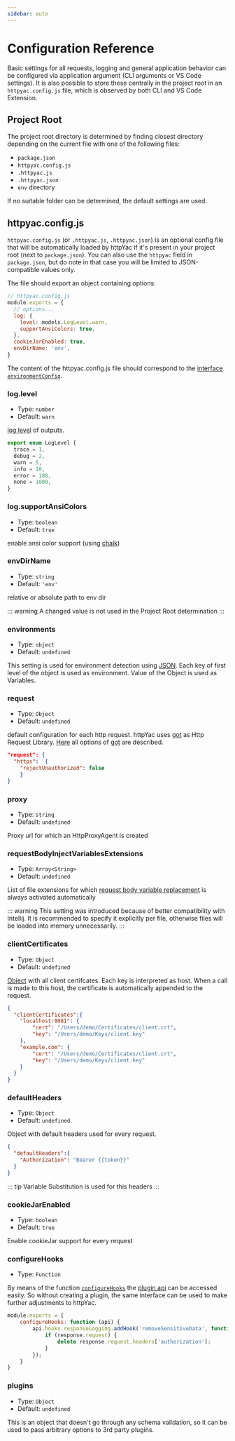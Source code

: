 ```yaml
---
sidebar: auto
---
```


# Configuration Reference

Basic settings for all requests, logging and general application behavior can be configured via application argument (CLI arguments or VS Code settings). It is also possible to store these centrally in the project root  in an `httpyac.config.js` file, which is observed by both CLI and VS Code Extension.


## Project Root

The project root directory is determined by finding closest directory depending on the current file with one of the following files:

* `package.json`
* `httpyac.config.js`
* `.httpyac.js`
* `.httpyac.json`
* `env` directory

If no suitable folder can be determined, the default settings are used.

## httpyac.config.js

`httpyac.config.js` (or `.httpyac.js`, `.httpyac.json`) is an optional config file that will be automatically loaded by httpYac if it's present in your project root (next to `package.json`). You can also use the `httpyac` field in `package.json`, but do note in that case you will be limited to JSON-compatible values only.

The file should export an object containing options:

``` js
// httpyac.config.js
module.exports = {
  // options...
  log: {
    level: models.LogLevel.warn,
    supportAnsiColors: true,
  },
  cookieJarEnabled: true,
  envDirName: 'env',
}
```

The content of the httpyac.config.js file should correspond to the [interface `environmentConfig`](https://github.com/AnWeber/httpyac/blob/main/src/models/environmentConfig.ts).

### log.level

- Type: `number`
- Default: `warn`

[log level](https://github.com/AnWeber/httpyac/blob/main/src/models/logHandler.ts#L4-L11) of outputs.

```ts
export enum LogLevel {
  trace = 1,
  debug = 2,
  warn = 5,
  info = 10,
  error = 100,
  none = 1000,
}
```

### log.supportAnsiColors

- Type: `boolean`
- Default: `true`

enable ansi color support (using [chalk](https://github.com/chalk/chalk))

### envDirName

- Type: `string`
- Default: `'env'`

relative or absolute path to env dir

::: warning
A changed value is not used in the Project Root determination
:::

### environments

- Type: `object`
- Default: `undefined`

This setting is used for environment detection using [JSON](/guide/environments.html#json). Each key of first level of the object is used as environment. Value of the Object is used as Variables.

### request

- Type: `Object`
- Default: `undefined`

default configuration for each http request. httpYac uses [got](https://github.com/sindresorhus/got) as Http Request Library. [Here](https://github.com/sindresorhus/got/blob/main/documentation/2-options.md) all options of [got](https://github.com/sindresorhus/got) are described.

```json
"request": {
  "https":  {
    "rejectUnauthorized": false
    }
}
```


### proxy

- Type: `string`
- Default: `undefined`

Proxy url for which an HttpProxyAgent is created

### requestBodyInjectVariablesExtensions

- Type: `Array<String>`
- Default: `undefined`

List of file extensions for which [request body variable replacement](/guide/request/request-body) is always activated automatically

::: warning
This setting was introduced because of better compatibility with Intellij. It is recommended to specify it explicitly per file, otherwise files will be loaded into memory unnecessarily.
:::

### clientCertificates

- Type: `Object`
- Default: `undefined`

[Object](https://github.com/AnWeber/httpyac/blob/main/src/models/clientCertifcateOptions.ts) with all client certifcates. Each key is interpreted as host. When a call is made to this host, the certificate is automatically appended to the request.

```json
{
  "clientCertificates":{
    "localhost:8081": {
        "cert": "/Users/demo/Certificates/client.crt",
        "key": "/Users/demo/Keys/client.key"
    },
    "example.com": {
        "cert": "/Users/demo/Certificates/client.crt",
        "key": "/Users/demo/Keys/client.key"
    }
  }
}
```

### defaultHeaders

- Type: `Object`
- Default: `undefined`

Object with default headers used for every request.

```json
{
  "defaultHeaders":{
    "Authorization": "Bearer {{token}}"
  }
}
```

::: tip
Variable Substitution is used for this headers
:::

### cookieJarEnabled

- Type: `boolean`
- Default: `true`

Enable cookieJar support for every request


### configureHooks

- Type: `Function`

By means of the function [`configureHooks`](https://github.com/AnWeber/httpyac/blob/main/src/models/environmentConfig.ts#L35) the [plugin api](/plugins/plugin-api/) can be accessed easily. So without creating a plugin, the same interface can be used to make further adjustments to httpYac.

```js
module.exports = {
	configureHooks: function (api) {
		api.hooks.responseLogging.addHook('removeSensitiveData', function (response) {
			if (response.request) {
				delete response.request.headers['authorization'];
			}
		});
	}
}
```

### plugins

- Type: `Object`
- Default: `undefined`

This is an object that doesn't go through any schema validation, so it can be used to pass arbitrary options to 3rd party plugins.

